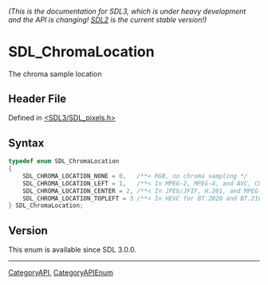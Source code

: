 ###### (This is the documentation for SDL3, which is under heavy development and the API is changing! [SDL2](https://wiki.libsdl.org/SDL2/) is the current stable version!)
# SDL_ChromaLocation

The chroma sample location

## Header File

Defined in [<SDL3/SDL_pixels.h>](https://github.com/libsdl-org/SDL/blob/main/include/SDL3/SDL_pixels.h)

## Syntax

```c
typedef enum SDL_ChromaLocation
{
    SDL_CHROMA_LOCATION_NONE = 0,   /**< RGB, no chroma sampling */
    SDL_CHROMA_LOCATION_LEFT = 1,   /**< In MPEG-2, MPEG-4, and AVC, Cb and Cr are taken on midpoint of the left-edge of the 2x2 square. In other words, they have the same horizontal location as the top-left pixel, but is shifted one-half pixel down vertically. */
    SDL_CHROMA_LOCATION_CENTER = 2, /**< In JPEG/JFIF, H.261, and MPEG-1, Cb and Cr are taken at the center of the 2x2 square. In other words, they are offset one-half pixel to the right and one-half pixel down compared to the top-left pixel. */
    SDL_CHROMA_LOCATION_TOPLEFT = 3 /**< In HEVC for BT.2020 and BT.2100 content (in particular on Blu-rays), Cb and Cr are sampled at the same location as the group's top-left Y pixel ("co-sited", "co-located"). */
} SDL_ChromaLocation;
```

## Version

This enum is available since SDL 3.0.0.

----
[CategoryAPI](CategoryAPI), [CategoryAPIEnum](CategoryAPIEnum)

